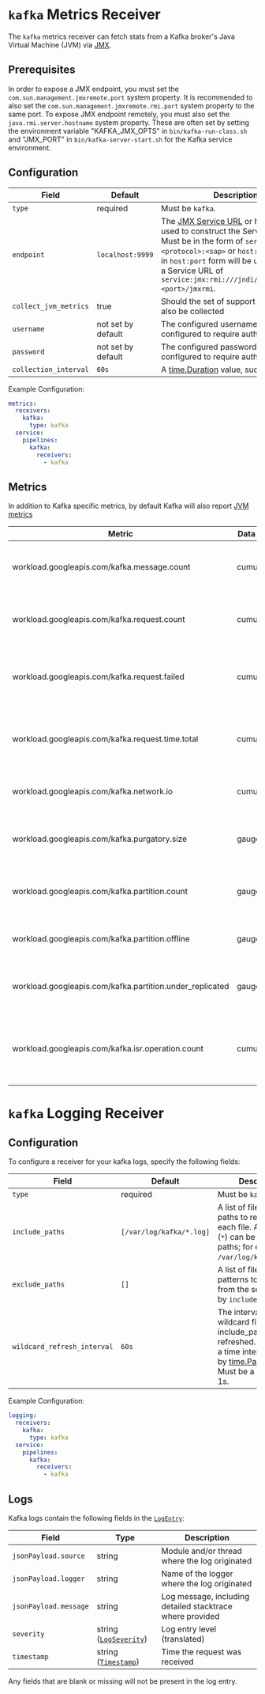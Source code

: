 # `kafka` Metrics Receiver

The `kafka` metrics receiver can fetch stats from a Kafka broker's Java Virtual Machine (JVM) via [JMX](https://www.oracle.com/java/technologies/javase/javamanagement.html).

## Prerequisites

In order to expose a JMX endpoint, you must set the `com.sun.management.jmxremote.port` system property. It is recommended to also set the `com.sun.management.jmxremote.rmi.port` system property to the same port. To expose JMX endpoint remotely, you must also set the `java.rmi.server.hostname` system property. These are often set by setting the environment variable "KAFKA_JMX_OPTS" in `bin/kafka-run-class.sh` and "JMX_PORT" in `bin/kafka-server-start.sh` for the Kafka service environment.

## Configuration

| Field                 | Default            | Description |
| ---                   | ---                | ---         |
| `type`                | required           | Must be `kafka`. |
| `endpoint`            | `localhost:9999`   | The [JMX Service URL](https://docs.oracle.com/javase/8/docs/api/javax/management/remote/JMXServiceURL.html) or host and port used to construct the Service URL. Must be in the form of `service:jmx:<protocol>:<sap>` or `host:port`. Values in `host:port` form will be used to create a Service URL of `service:jmx:rmi:///jndi/rmi://<host>:<port>/jmxrmi`. |
| `collect_jvm_metrics` | true               | Should the set of support [JVM metrics](https://github.com/GoogleCloudPlatform/ops-agent/blob/master/docs/jvm.md#metrics) also be collected |
| `username`            | not set by default | The configured username if JMX is configured to require authentication. |
| `password`            | not set by default | The configured password if JMX is configured to require authentication. |
| `collection_interval` | `60s`              | A [time.Duration](https://pkg.go.dev/time#ParseDuration) value, such as `30s` or `5m`. |


Example Configuration:

```yaml
metrics:
  receivers:
    kafka:
      type: kafka
  service:
    pipelines:
      kafka:
        receivers:
          - kafka
```

## Metrics
In addition to Kafka specific metrics, by default Kafka will also report [JVM metrics](https://github.com/GoogleCloudPlatform/ops-agent/blob/master/docs/jvm.md#metrics)

| Metric                                                    | Data Type | Unit        | Labels | Description |
| ---                                                       | ---       | ---         | ---    | ---         | 
| workload.googleapis.com/kafka.message.count               | cumulative | messages | operation | The number of messages received by the broker |
| workload.googleapis.com/kafka.request.count               | cumulative | requests          | type | The number of requests received by the broker |
| workload.googleapis.com/kafka.request.failed              | cumulative | requests          | type | The number of requests to the broker resulting in a failure |
| workload.googleapis.com/kafka.request.time.total          | cumulative | ms          | type | The total time the broker has taken to service requests |
| workload.googleapis.com/kafka.network.io                  | cumulative | by          | state | The bytes received or sent by the broker |
| workload.googleapis.com/kafka.purgatory.size              | gauge | requests          | type | The number of requests waiting in purgatory |
| workload.googleapis.com/kafka.partition.count             | gauge | partitions          |  | The number of partitions on the broker |
| workload.googleapis.com/kafka.partition.offline           | gauge | partitions          |  | The number of partitions offline |
| workload.googleapis.com/kafka.partition.under_replicated  | gauge | partitions          |  | The number of under replicated partitions |
| workload.googleapis.com/kafka.isr.operation.count         | cumulative | 1          | operation | The number of in-sync replica shrink and expand operations |


# `kafka` Logging Receiver

## Configuration

To configure a receiver for your kafka logs, specify the following fields:

| Field                 | Default                       | Description |
| ---                   | ---                           | ---         |
| `type`                | required                      | Must be `kafka`. |
| `include_paths`       | `[/var/log/kafka/*.log]` | A list of filesystem paths to read by tailing each file. A wild card (`*`) can be used in the paths; for example, `/var/log/kafka*/*.log`.
| `exclude_paths`       | `[]`                          | A list of filesystem path patterns to exclude from the set matched by `include_paths`.
| `wildcard_refresh_interval` | `60s` | The interval at which wildcard file paths in include_paths are refreshed. Specified as a time interval parsable by [time.ParseDuration](https://pkg.go.dev/time#ParseDuration). Must be a multiple of 1s.|

Example Configuration:

```yaml
logging:
  receivers:
    kafka:
      type: kafka
  service:
    pipelines:
      kafka:
        receivers:
          - kafka
```

## Logs

Kafka logs contain the following fields in the [`LogEntry`](https://cloud.google.com/logging/docs/reference/v2/rest/v2/LogEntry):

| Field | Type | Description |
| ---   | ---- | ----------- |
| `jsonPayload.source` | string | Module and/or thread  where the log originated |
| `jsonPayload.logger` | string | Name of the logger where the log originated |
| `jsonPayload.message` | string | Log message, including detailed stacktrace where provided |
| `severity` | string ([`LogSeverity`](https://cloud.google.com/logging/docs/reference/v2/rest/v2/LogEntry#LogSeverity)) | Log entry level (translated) |
| `timestamp` | string ([`Timestamp`](https://developers.google.com/protocol-buffers/docs/reference/google.protobuf#google.protobuf.Timestamp)) | Time the request was received |

Any fields that are blank or missing will not be present in the log entry.

